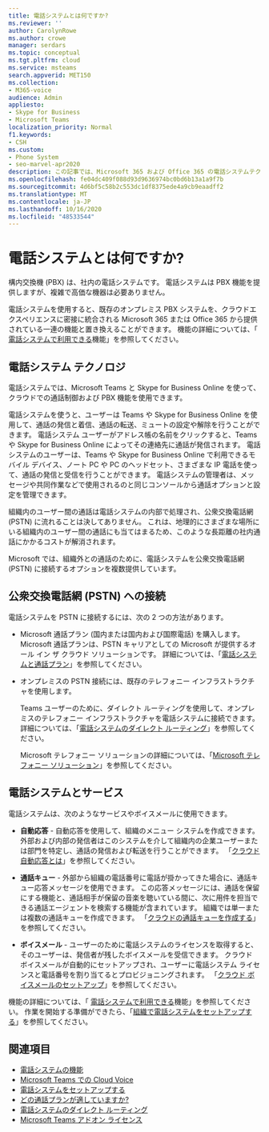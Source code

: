 ```yaml
---
title: 電話システムとは何ですか?
ms.reviewer: ''
author: CarolynRowe
ms.author: crowe
manager: serdars
ms.topic: conceptual
ms.tgt.pltfrm: cloud
ms.service: msteams
search.appverid: MET150
ms.collection:
- M365-voice
audience: Admin
appliesto:
- Skype for Business
- Microsoft Teams
localization_priority: Normal
f1.keywords:
- CSH
ms.custom:
- Phone System
- seo-marvel-apr2020
description: この記事では、Microsoft 365 および Office 365 の電話システムテクノロジについて説明します。
ms.openlocfilehash: fe04dc409f088d93d9636974bc0bd6b13a1a9f7b
ms.sourcegitcommit: 4d6bf5c58b2c553dc1df8375ede4a9cb9eaadff2
ms.translationtype: MT
ms.contentlocale: ja-JP
ms.lasthandoff: 10/16/2020
ms.locfileid: "48533544"
---
```

# <a name="what-is-phone-system"></a>電話システムとは何ですか?

構内交換機 (PBX) は、社内の電話システムです。 電話システムは PBX 機能を提供しますが、複雑で高価な機器は必要ありません。 

電話システムを使用すると、既存のオンプレミス PBX システムを、クラウドエクスペリエンスに密接に統合される Microsoft 365 または Office 365 から提供されている一連の機能と置き換えることができます。 機能の詳細については、「 [電話システムで利用できる](here-s-what-you-get-with-phone-system.md)機能」を参照してください。

## <a name="phone-system-technology"></a>電話システム テクノロジ

電話システムでは、Microsoft Teams と Skype for Business Online を使って、クラウドでの通話制御および PBX 機能を使用できます。 
  
電話システムを使うと、ユーザーは Teams や Skype for Business Online を使用して、通話の発信と着信、通話の転送、ミュートの設定や解除を行うことができます。 電話システム ユーザーがアドレス帳の名前をクリックすると、Teams や Skype for Business Online によってその連絡先に通話が発信されます。 電話システムのユーザーは、Teams や Skype for Business Online で利用できるモバイル デバイス、ノート PC や PC のヘッドセット、さまざまな IP 電話を使って、通話の発信と受信を行うことができます。 電話システムの管理者は、メッセージや共同作業などで使用されるのと同じコンソールから通話オプションと設定を管理できます。
  
組織内のユーザー間の通話は電話システムの内部で処理され、公衆交換電話網 (PSTN) に流れることは決してありません。 これは、地理的にさまざまな場所にいる組織内のユーザー間の通話にも当てはまるため、このような長距離の社内通話にかかるコストが解消されます。

Microsoft では、組織外との通話のために、電話システムを公衆交換電話網 (PSTN) に接続するオプションを複数提供しています。

## <a name="connect-to-the-public-switched-telephone-network-pstn"></a>公衆交換電話網 (PSTN) への接続
  
電話システムを PSTN に接続するには、次の 2 つの方法があります。
  
- Microsoft 通話プラン (国内または国内および国際電話) を購入します。 Microsoft 通話プランは、PSTN キャリアとしての Microsoft が提供するオール イン ザ クラウド ソリューションです。 詳細については、「[電話システムと通話プラン](calling-plan-landing-page.md)」を参照してください。

- オンプレミスの PSTN 接続には、既存のテレフォニー インフラストラクチャを使用します。

  Teams ユーザーのために、ダイレクト ルーティングを使用して、オンプレミスのテレフォニー インフラストラクチャを電話システムに接続できます。 詳細については、「[電話システムのダイレクト ルーティング](direct-routing-landing-page.md)」を参照してください。

  Microsoft テレフォニー ソリューションの詳細については、「[Microsoft テレフォニー ソリューション](https://docs.microsoft.com/SkypeForBusiness/hybrid/msft-telephony-solutions)」を参照してください。


## <a name="phone-system-with-services"></a>電話システムとサービス

 電話システムは、次のようなサービスやボイスメールに使用できます。

- **自動応答** -  自動応答を使用して、組織のメニュー システムを作成できます。外部および内部の発信者はこのシステムを介して組織内の企業ユーザーまたは部門を特定し、通話の発信および転送を行うことができます。 「[クラウド自動応答とは](what-are-phone-system-auto-attendants.md)」を参照してください。

- **通話キュー** -  外部から組織の電話番号に電話が掛かってきた場合に、通話キュー応答メッセージを使用できます。 この応答メッセージには、通話を保留にする機能と、通話相手が保留の音楽を聴いている間に、次に用件を担当できる通話エージェントを検索する機能が含まれています。 組織では単一または複数の通話キューを作成できます。 「[クラウドの通話キューを作成する](create-a-phone-system-call-queue.md)」を参照してください。

- **ボイスメール** -  ユーザーのために電話システムのライセンスを取得すると、そのユーザーは、発信者が残したボイスメールを受信できます。 クラウド ボイスメールが自動的にセットアップされ、ユーザーに電話システム ライセンスと電話番号を割り当てるとプロビジョニングされます。 「[クラウド ボイスメールのセットアップ](set-up-phone-system-voicemail.md)」を参照してください。

機能の詳細については、「 [電話システムで利用できる](here-s-what-you-get-with-phone-system.md)機能」を参照してください。 作業を開始する準備ができたら、「[組織で電話システムをセットアップする](setting-up-your-phone-system.md)」を参照してください。

## <a name="related-topics"></a>関連項目

- [電話システムの機能](here-s-what-you-get-with-phone-system.md)
- [Microsoft Teams での Cloud Voice](cloud-voice-landing-page.md)
- [電話システムをセットアップする](setting-up-your-phone-system.md)
- [どの通話プランが適していますか?](calling-plan-landing-page.md)
- [電話システムのダイレクト ルーティング](direct-routing-landing-page.md)
- [Microsoft Teams アドオン ライセンス](https://docs.microsoft.com/microsoftteams/teams-add-on-licensing/microsoft-teams-add-on-licensing)

